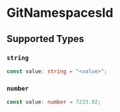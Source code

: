 # GitNamespacesId


## Supported Types

### `string`

```typescript
const value: string = "<value>";
```

### `number`

```typescript
const value: number = 7223.92;
```

